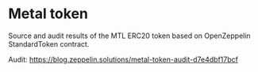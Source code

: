 # Metal token
Source and audit results of the MTL ERC20 token based on OpenZeppelin StandardToken contract.

Audit: https://blog.zeppelin.solutions/metal-token-audit-d7e4dbf17bcf
